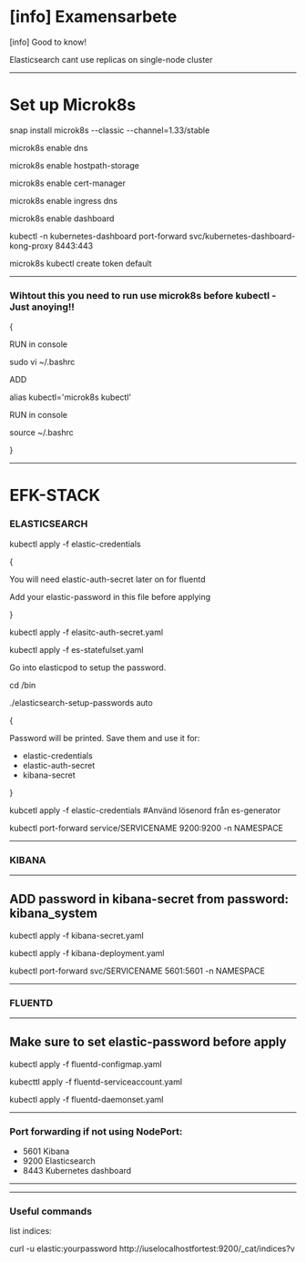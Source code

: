 [info] Examensarbete
====================

[info] Good to know!

Elasticsearch cant use replicas on single-node cluster

---------------------------------------------------------------------------------------

Set up Microk8s
=============================
snap install microk8s --classic --channel=1.33/stable

microk8s enable dns

microk8s enable hostpath-storage

microk8s enable cert-manager

microk8s enable ingress dns

microk8s enable dashboard

kubectl -n kubernetes-dashboard port-forward svc/kubernetes-dashboard-kong-proxy 8443:443

microk8s kubectl create token default

----------------------------------------------------------------------------------------
### Wihtout this you need to run use microk8s before kubectl - Just anoying!!

{

RUN in console

sudo vi ~/.bashrc

ADD

alias kubectl='microk8s kubectl' 

RUN in console

source ~/.bashrc

}

----------------------------------------------------------------------------------------

EFK-STACK
====================

### ELASTICSEARCH

kubectl apply -f elastic-credentials

{

You will need elastic-auth-secret later on for fluentd

Add your elastic-password in this file before applying

}

kubectl apply -f elasitc-auth-secret.yaml

kubectl apply -f es-statefulset.yaml

Go into elasticpod to setup the password.

cd /bin

./elasticsearch-setup-passwords auto

{

Password will be printed. Save them and use it for:

- elastic-credentials
- elastic-auth-secret
- kibana-secret

}

kubcetl apply -f elastic-credentials #Använd lösenord från es-generator

kubectl port-forward service/SERVICENAME 9200:9200 -n NAMESPACE



----------------------------------------------------------------------------------------
### KIBANA

----------------------------------------------------------------------------------------
ADD password in kibana-secret from password: kibana_system
----------------------------------------------------------------------------------------

kubectl apply -f kibana-secret.yaml

kubectl apply -f kibana-deployment.yaml

kubectl port-forward svc/SERVICENAME 5601:5601 -n NAMESPACE

----------------------------------------------------------------------------------------

### FLUENTD

----------------------------------------------------------------------------------------
Make sure to set elastic-password before apply
----------------------------------------------------------------------------------------

kubectl apply -f fluentd-configmap.yaml

kubecttl apply -f fluentd-serviceaccount.yaml
 
kubectl apply -f fluentd-daemonset.yaml

----------------------------------------------------------------------------------------
### Port forwarding if not using NodePort:

- 5601   Kibana 
- 9200   Elasticsearch 
- 8443   Kubernetes dashboard

----------------------------------------------------------------------------------------
---------------------------------------------------------------------------------------

### Useful commands

list indices:

curl -u elastic:yourpassword http://iuselocalhostfortest:9200/_cat/indices?v






 

